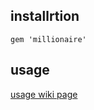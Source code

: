 ## installrtion

```
gem 'millionaire'
```

## usage

[usage wiki page](https://github.com/hidenba/millionaire/wiki/Usage)

